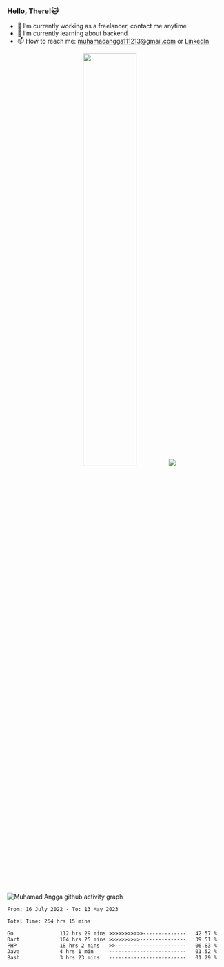 
### Hello, There!🐱

- 🔭 I’m currently working as a freelancer, contact me anytime
- 🌱 I’m currently learning about backend
- 📫 How to reach me: [muhamadangga111213@gmail.com](mailto:muhamadangga111213@gmail.com) or [LinkedIn](https://www.linkedin.com/in/muhamad-angga)

<p align="center">
    <img width="49.5%" src="https://github-readme-stats.vercel.app/api?username=muhangga&count_private=true&theme=ocean_dark&show_icons=true" />
    &nbsp;
    <img src="https://github-readme-stats.vercel.app/api/top-langs/?username=muhangga&langs_count=8&layout=compact&theme=ocean_dark&show_icons=true" />
</p>

![Muhamad Angga github activity graph](https://github-readme-activity-graph.cyclic.app/graph?username=muhangga&custom_title=Angga&color=708090&theme=github-dark)


<!--START_SECTION:waka-->

```text
From: 16 July 2022 - To: 13 May 2023

Total Time: 264 hrs 15 mins

Go               112 hrs 29 mins >>>>>>>>>>>--------------   42.57 %
Dart             104 hrs 25 mins >>>>>>>>>>---------------   39.51 %
PHP              18 hrs 2 mins   >>-----------------------   06.83 %
Java             4 hrs 1 min     -------------------------   01.52 %
Bash             3 hrs 23 mins   -------------------------   01.29 %
```

<!--END_SECTION:waka-->
